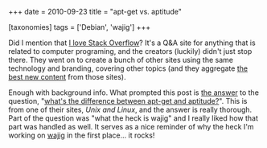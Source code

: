 +++
date = 2010-09-23
title = "apt-get vs. aptitude"

[taxonomies]
tags = ['Debian', 'wajig']
+++

Did I mention that [I love Stack Overflow]? It's a Q&A site for
anything that is related to computer programing, and the creators
(luckily) didn't just stop there. They went on to create a bunch of
other sites using the same technology and branding, covering other
topics (and they aggregate [the best new content] from those sites).

Enough with background info. What prompted this post is [the answer] to
the question, "[what's the difference between apt-get and
aptitude?]". This is from one of their sites, *Unix and Linux*, and the
answer is really thorough. Part of the question was "what the heck is
wajig" and I really liked how that part was handled as well. It serves
as a nice reminder of why the heck I'm working on [wajig] in the first
place... it rocks!

  [I love Stack Overflow]: http://tshepang.net/stack-overflow-rocks-hard
  [the best new content]: http://stackexchange.com
  [the answer]: http://unix.stackexchange.com/questions/767/what-is-the-real-difference-between-apt-get-and-aptitude-how-about-wajig/935#935
  [what's the difference between apt-get and aptitude?]: http://unix.stackexchange.com/questions/767/what-is-the-real-difference-between-apt-get-and-aptitude-how-about-wajig
  [wajig]: http://code.google.com/p/wajig/
